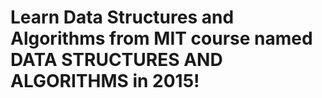 # Learn Data Structures and Algorithms from MIT course named DATA STRUCTURES AND ALGORITHMS in 2015!

